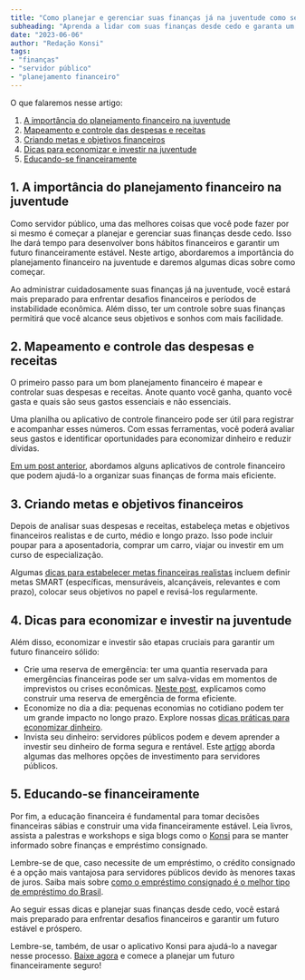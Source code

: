 ```yaml
---
title: "Como planejar e gerenciar suas finanças já na juventude como servidor público"
subheading: "Aprenda a lidar com suas finanças desde cedo e garanta um futuro financeiramente estável"
date: "2023-06-06"
author: "Redação Konsi"
tags:
- "finanças"
- "servidor público"
- "planejamento financeiro"
---
```


O que falaremos nesse artigo:

1. [A importância do planejamento financeiro na juventude](#1-importância-do-planejamento-financeiro-na-juventude)
2. [Mapeamento e controle das despesas e receitas](#2-mapeamento-e-controle-das-despesas-e-receitas)
3. [Criando metas e objetivos financeiros](#3-criando-metas-e-objetivos-financeiros)
4. [Dicas para economizar e investir na juventude](#4-dicas-para-economizar-e-investir-na-juventude)
5. [Educando-se financeiramente](#5-educando-se-financeiramente)

## 1. A importância do planejamento financeiro na juventude

Como servidor público, uma das melhores coisas que você pode fazer por si mesmo é começar a planejar e gerenciar suas finanças desde cedo. Isso lhe dará tempo para desenvolver bons hábitos financeiros e garantir um futuro financeiramente estável. Neste artigo, abordaremos a importância do planejamento financeiro na juventude e daremos algumas dicas sobre como começar.

Ao administrar cuidadosamente suas finanças já na juventude, você estará mais preparado para enfrentar desafios financeiros e períodos de instabilidade econômica. Além disso, ter um controle sobre suas finanças permitirá que você alcance seus objetivos e sonhos com mais facilidade.

## 2. Mapeamento e controle das despesas e receitas

O primeiro passo para um bom planejamento financeiro é mapear e controlar suas despesas e receitas. Anote quanto você ganha, quanto você gasta e quais são seus gastos essenciais e não essenciais.

Uma planilha ou aplicativo de controle financeiro pode ser útil para registrar e acompanhar esses números. Com essas ferramentas, você poderá avaliar seus gastos e identificar oportunidades para economizar dinheiro e reduzir dívidas.

[Em um post anterior](https://konsi.com.br/postagens/aplicativo-de-controle-financeiro-confira-otimas-opcoes), abordamos alguns aplicativos de controle financeiro que podem ajudá-lo a organizar suas finanças de forma mais eficiente.

## 3. Criando metas e objetivos financeiros

Depois de analisar suas despesas e receitas, estabeleça metas e objetivos financeiros realistas e de curto, médio e longo prazo. Isso pode incluir poupar para a aposentadoria, comprar um carro, viajar ou investir em um curso de especialização.

Algumas [dicas para estabelecer metas financeiras realistas](https://konsi.com.br/postagens/como-elaborar-metas-financeiras-realistas-para-servidores-pblicos) incluem definir metas SMART (específicas, mensuráveis, alcançáveis, relevantes e com prazo), colocar seus objetivos no papel e revisá-los regularmente.

## 4. Dicas para economizar e investir na juventude

Além disso, economizar e investir são etapas cruciais para garantir um futuro financeiro sólido:

- Crie uma reserva de emergência: ter uma quantia reservada para emergências financeiras pode ser um salva-vidas em momentos de imprevistos ou crises econômicas. [Neste post](https://konsi.com.br/postagens/a-importncia-da-reserva-de-emergncia-e-como-constru-la-com-inteligncia-financeira), explicamos como construir uma reserva de emergência de forma eficiente.
- Economize no dia a dia: pequenas economias no cotidiano podem ter um grande impacto no longo prazo. Explore nossas [dicas práticas para economizar dinheiro](https://konsi.com.br/postagens/como-economizar-dinheiro-na-pratica-com-dicas-simples).
- Invista seu dinheiro: servidores públicos podem e devem aprender a investir seu dinheiro de forma segura e rentável. Este [artigo](https://konsi.com.br/postagens/investimento-para-servidores-pblicos-conhecendo-as-melhores-opes) aborda algumas das melhores opções de investimento para servidores públicos.

## 5. Educando-se financeiramente

Por fim, a educação financeira é fundamental para tomar decisões financeiras sábias e construir uma vida financeiramente estável. Leia livros, assista a palestras e workshops e siga blogs como o [Konsi](https://konsi.com.br/postagens) para se manter informado sobre finanças e empréstimo consignado.

Lembre-se de que, caso necessite de um empréstimo, o crédito consignado é a opção mais vantajosa para servidores públicos devido às menores taxas de juros. Saiba mais sobre [como o empréstimo consignado é o melhor tipo de empréstimo do Brasil](https://konsi.com.br/postagens/crdito-consignado-como-utiliz-lo-para-melhorar-sua-vida-financeira).

Ao seguir essas dicas e planejar suas finanças desde cedo, você estará mais preparado para enfrentar desafios financeiros e garantir um futuro estável e próspero.

Lembre-se, também, de usar o aplicativo Konsi para ajudá-lo a navegar nesse processo. [Baixe agora](https://konsi.com.br/app) e comece a planejar um futuro financeiramente seguro!